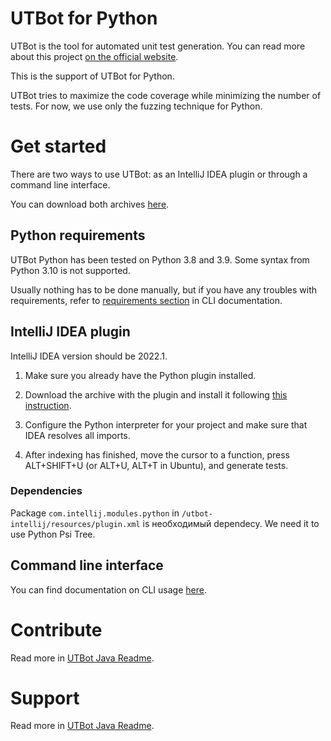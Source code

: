 # UTBot for Python

UTBot is the tool for automated unit test generation. You can read more about this project [on the official website](https://www.utbot.org/).

This is the support of UTBot for Python.

UTBot tries to maximize the code coverage while minimizing the number of tests. For now, we use only the fuzzing technique for Python.

# Get started

There are two ways to use UTBot: as an IntelliJ IDEA plugin or through a command line interface.

You can download both archives [here](https://github.com/UnitTestBot/UTBotJava/actions/runs/2954138341).

## Python requirements

UTBot Python has been tested on Python 3.8 and 3.9. Some syntax from Python 3.10 is not supported.

Usually nothing has to be done manually, but if you have any troubles with requirements, refer to [requirements section](docs/CLI.md#requirements) in CLI documentation.

## IntelliJ IDEA plugin

IntelliJ IDEA version should be 2022.1.

1. Make sure you already have the Python plugin installed.

2. Download the archive with the plugin and install it following [this instruction](https://www.jetbrains.com/help/idea/managing-plugins.html#install_plugin_from_disk).

3. Configure the Python interpreter for your project and make sure that IDEA resolves all imports.

4. After indexing has finished, move the cursor to a function, press ALT+SHIFT+U (or ALT+U, ALT+T in Ubuntu), and generate tests.

### Dependencies

Package `com.intellij.modules.python` in `/utbot-intellij/resources/plugin.xml` is необходимый dependecy. We need it to use Python Psi Tree.  


## Command line interface

You can find documentation on CLI usage [here](docs/CLI.md).

# Contribute

Read more in [UTBot Java Readme](../README.md#contribute-to-utbot-java).

# Support

Read more in [UTBot Java Readme](../README.md#find-support).
